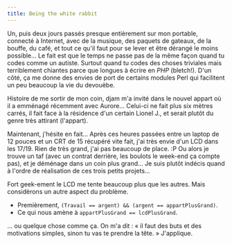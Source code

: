 ```yaml
---
title: Being the white rabbit
---
```


Un, puis deux jours passés presque entièrement sur mon portable, connecté à
Internet, avec de la musique, des paquets de gateaux, de la bouffe, du café,
et tout ce qu'il faut pour se lever et être dérangé le moins possible... Le
fait est que le temps ne passe pas de la même façon quand tu codes comme un
autiste. Surtout quand tu codes des choses triviales mais terriblement
chiantes parce que longues à écrire en _PHP_ (bletch!). D'un côté, ça me donne
des envies de port de certains modules Perl qui facilitent un peu beaucoup la
vie du devouèbe.

Histoire de me sortir de mon coin, djam m'a invité dans le nouvel appart où il
a emménagé récemment avec Aurore... Celui-ci ne fait plus six mètres carrés,
il fait face à la résidence d'un certain Lionel J., et serait plutôt du genre
très attirant (l'appart).

Maintenant, j'hésite en fait... Après ces heures passées entre un laptop de 12
pouces et un CRT de 15 récupéré vite fait, j'ai très envie d'un LCD dans les
17/19. Rien de très grand, j'ai pas beaucoup de place. :P Ou alors je trouve
un taf (avec un contrat derrière, les boulots le week-end ça compte pas), et
je déménage dans un coin plus grand... Je suis plutôt indécis quand à l'ordre
de réalisation de ces trois petits projets...

Fort geek-ement le LCD me tente beaucoup plus que les autres. Mais considèrons
un autre aspect du problème.

  * Premièrement, `(Travail == argent) && (argent == appartPlusGrand)`.
  * Ce qui nous amène à `appartPlusGrand == lcdPlusGrand`.

... ou quelque chose comme ça. On m'a dit : « il faut des buts et des
motivations simples, sinon tu vas te prendre la tête. » J'applique.

